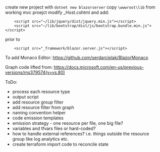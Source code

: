 create new project with `dotnet new blazorserver`
copy `\wwwroot\lib` from working mvc proejct
modify _Host.cshtml and add:

```
    <script src="~/lib/jquery/dist/jquery.min.js"></script>
    <script src="~/lib/bootstrap/dist/js/bootstrap.bundle.min.js"></script>
```
prior to
```
    <script src="_framework/blazor.server.js"></script>
```

To add Monaco Editor:
https://github.com/serdarciplak/BlazorMonaco


Graph code lifted from:
https://docs.microsoft.com/en-us/previous-versions/ms379574(v=vs.80)


ToDo:
- process each resource type
- output script
- add resource group filter
- add resource filter from graph
- naming convention helper
- code emission templates
- emission strategy - one resource per file, one big file?
- variables and tfvars files or hard-coded?
- how to handle external references? i.e. things outside the resource group like log analytics etc.
- create terraform import code to reconcile state